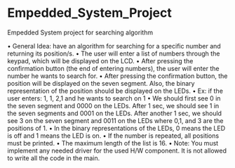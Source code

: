 # Empedded_System_Project
Empedded System project for searching algorithm 

• General Idea: have an algorithm for searching for a specific number and
returning its position/s.
• The user will enter a list of numbers through the keypad, which will be
displayed on the LCD.
• After pressing the confirmation button (the end of entering numbers),
the user will enter the number he wants to search for.
• After pressing the confirmation button, the position will be displayed
on the seven segment. Also, the binary representation of the position
should be displayed on the LEDs.
• Ex: if the user enters: 1, 1, 2,1 and he wants to search on 1
• We should first see 0 in the seven segment and 0000 on the LEDs. After
1 sec, we should see 1 in the seven segments and 0001 on the LEDs.
After another 1 sec, we should see 3 on the seven segment and 0011
on the LEDs where 0,1, and 3 are the positions of 1.
• In the binary representations of the LEDs, 0 means the LED is off and 1
means the LED is on.
• If the number is repeated, all positions must be printed.
• The maximum length of the list is 16.
• Note: You must implement any needed driver for the used H/W
component. It is not allowed to write all the code in the main.
